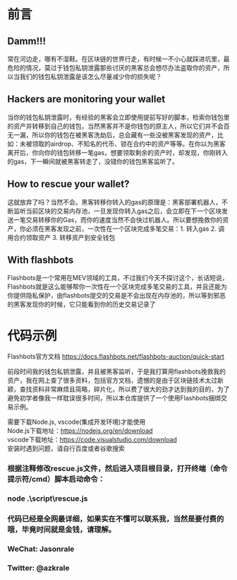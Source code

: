 # 前言
## Damm!!!
常在河边走，哪有不湿鞋。在区块链的世界行走，有时候一不小心就踩进坑里，最危险的情况，莫过于钱包私钥泄露那些讨厌的黑客总会想尽办法盗取你的资产，所以当我们的钱包私钥泄露是该怎么尽量减少你的损失呢？
## Hackers are monitoring your wallet
当你的钱包私钥泄露时，有经验的黑客会立即使用提前写好的脚本，检索你钱包里的资产并转移到自己的钱包，当然黑客并不是你钱包的原主人，所以它们并不会百无一漏，所以你的钱包在被黑客洗劫后，总会藏有一些没被黑客发现的资产，比如：未被领取的airdrop、不知名的代币、锁在合约中的资产等等。在你以为黑客离开后，你向你的钱包转移一笔gas，想要领取剩余的资产时，却发现，你刚转入的gas，下一瞬间就被黑客转走了，没错你的钱包黑客监听了。
## How to rescue your wallet?
这就放弃了吗？当然不会。黑客转移你转入的gas的原理是：黑客部署机器人，不断监听当前区块的交易内存池，一旦发现你转入gas之后，会立即在下一个区块发送一笔交易转移你的Gas，而你的速度当然不会快过机器人。所以要想挽救你的资产，你必须在黑客发现之前，一次性在一个区块完成多笔交易：1. 转入gas 2. 调用合约领取资产 3. 转移资产到安全钱包
## With flashbots
Flashbots是一个常用在MEV领域的工具，不过我们今天不探讨这个，长话短说，Flashbots就是这么能够帮你一次性在一个区块完成多笔交易的工具，并且还能为你提供隐私保护，由flashbots提交的交易是不会出现在内存池的，所以等到邪恶的黑客发现你的时候，它只能看到你的历史交易记录了

# 代码示例
Flashbots官方文档 https://docs.flashbots.net/flashbots-auction/quick-start

前段时间我的钱包私钥泄露，并且被黑客监听，于是我打算用flashbots挽救我的资产，我在网上查了很多资料，包括官方文档，遗憾的是由于区块链技术太过新颖，查找资料非常麻烦且简略，碎片化，所以费了很大的劲才达到我的目的，为了避免初学者像我一样耽误很多时间，所以本仓库提供了一个使用Flashbots捆绑交易示例。

需要下载Node.js, vscode(集成开发环境)才能使用  
Node.js下载地址：https://nodejs.org/en/download  
vscode下载地址：https://code.visualstudio.com/download  
安装时遇到问题，请自行百度或者谷歌搜索  

### 根据注释修改rescue.js文件，然后进入项目根目录，打开终端（命令提示符/cmd）脚本启动命令： 
### node .\script\rescue.js

### 代码已经是全网最详细，如果实在不懂可以联系我，当然是要付费的哦，毕竟时间就是金钱，请理解。
### WeChat: Jasonrale 
### Twitter: @azkrale


